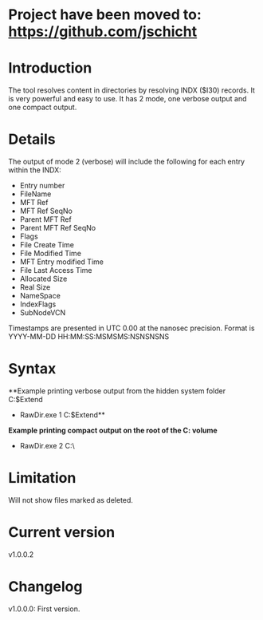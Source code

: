 # Project have been moved to: https://github.com/jschicht #

# Introduction #

The tool resolves content in directories by resolving INDX ($I30) records. It is very powerful and easy to use. It has 2 mode, one verbose output and one compact output.

# Details #

The output of mode 2 (verbose) will include the following for each entry within the INDX:

  * Entry number
  * FileName
  * MFT Ref
  * MFT Ref SeqNo
  * Parent MFT Ref
  * Parent MFT Ref SeqNo
  * Flags
  * File Create Time
  * File Modified Time
  * MFT Entry modified Time
  * File Last Access Time
  * Allocated Size
  * Real Size
  * NameSpace
  * IndexFlags
  * SubNodeVCN

Timestamps are presented in UTC 0.00 at the nanosec precision. Format is YYYY-MM-DD HH:MM:SS:MSMSMS:NSNSNSNS

# Syntax #

**Example printing verbose output from the hidden system folder C:\$Extend
  * RawDir.exe 1 C:\$Extend**

**Example printing compact output on the root of the C: volume**
  * RawDir.exe 2 C:\

# Limitation #
Will not show files marked as deleted.

# Current version #
v1.0.0.2

# Changelog #
v1.0.0.0: First version.